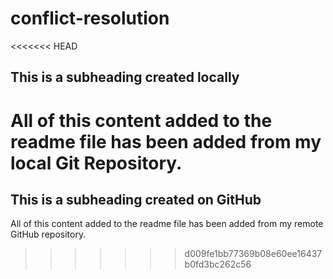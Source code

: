 # conflict-resolution

<<<<<<< HEAD
## This is a subheading created locally

All of this content added to the readme file has been added from my local Git Repository.
=======
## This is a subheading created on GitHub

  All of this content added to the readme file has been added from my remote GitHub repository.
>>>>>>> d009fe1bb77369b08e60ee16437b0fd3bc262c56

